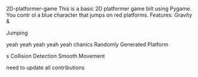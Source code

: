     


 2D-platformer-game
This is a basic 2D platformer game 
bilt using Pygame. You contr
ol a blue 
character that jumps on red platforms.
Features: Gravity &amp;



Jumping




yeah yeah yeah yeah yeah
chanics Randomly Generated Platform


s Collision Detection  Smooth Movement





need  to update all contributions 



 